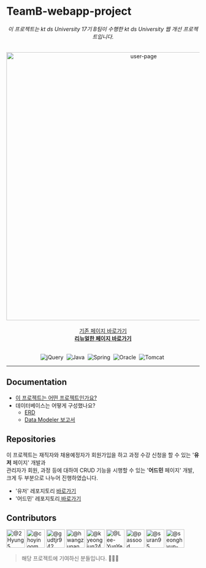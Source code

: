 # TeamB-webapp-project

<p align="center">
  <i>이 프로젝트는 kt ds University 17기 B팀이 수행한 kt ds University 웹 개선 프로젝트입니다.</i><br>
  <br>
</p>

<p align="center">
  <img src=https://user-images.githubusercontent.com/42328721/116964271-133aac80-ace6-11eb-95d9-5b906f4a2187.png
       alt="user-page", width="700px"/>
  <br>
  <br>
  <a href="http://edu.ktdsuniversity.com">기존 페이지 바로가기</a><br>
  <a href="http://3.128.124.87:8094/edu"><strong>리뉴얼한 페이지 바로가기</strong></a>
  <br>
  <br>
</p>

<p align="center">
  <img src="https://img.shields.io/badge/jQuery-0769ad" alt="jQuery"/>&nbsp;
  <img src="https://img.shields.io/badge/Java-1.8-red" alt="Java"/>&nbsp;
  <img src="https://img.shields.io/badge/Spring-mvc-green" alt="Spring"/>&nbsp;
  <img src="https://img.shields.io/badge/Oracle-11g-be4534" alt="Oracle"/>&nbsp;
  <img src="https://img.shields.io/badge/Tomcat-8-f8dc75" alt="Tomcat"/>&nbsp;
</p>

<hr>

## Documentation
* <a href="https://drive.google.com/file/d/1wTHOvn6jS_enTrKyqEVGvNKfBVZIyl9q/view?usp=sharing">이 프로젝트는 어떤 프로젝트인가요?</a>
* 데이터베이스는 어떻게 구성했나요?
  * <a href="https://drive.google.com/file/d/1xzRMHBGvpC558Yht8oI0fdPHMztyjr7s/view?usp=sharing">ERD</a>
  * <a href="https://drive.google.com/file/d/12pxoTYMZHHqO5EnqKg-2eFXnZCJn8pmc/view?usp=sharing">Data Modeler 보고서</a>

## Repositories
이 프로젝트는 재직자와 채용예정자가 회원가입을 하고 과정 수강 신청을 할 수 있는 '<b>유저</b> 페이지' 개발과 <br>
관리자가 회원, 과정 등에 대하여 CRUD 기능을 시행할 수 있는 '<b>어드민</b> 페이지' 개발, <br>
크게 두 부분으로 나누어 진행하였습니다.

* '유저' 레포지토리 <a href="https://github.com/choyinoom/ktdsuniversity17_webapp_user"> 바로가기</a>
* '어드민' 레포지토리<a href="https://github.com/choyinoom/ktdsuniversity17_webapp_admin"> 바로가기</a> 

## Contributors
  <a href="https://github.com/2Hyung5"><img src="https://avatars.githubusercontent.com/u/81209001?s=96&amp;v=4" width="48" height="48" alt="@2Hyung5"></a>
  <a href="https://github.com/choyinoom"><img src="https://avatars.githubusercontent.com/u/42328721?s=96&amp;v=4" width="48" height="48"  alt="@choyinoom"></a>
  <a href="https://github.com/gudtjr942"><img src="https://avatars.githubusercontent.com/u/81209592?s=96&amp;v=4" width="48" height="48" alt="@gudtjr942"></a>
  <a href="https://github.com/hwangzunan"><img src="https://avatars.githubusercontent.com/u/76806709?s=96&amp;v=4" width="48" height="48" alt="@hwangzunan"></a>
  <a href="https://github.com/kyeongjun24"><img src="https://avatars.githubusercontent.com/u/81208986?s=96&amp;v=4" width="48" height="48" alt="@kyeongjun24"></a>
  <a href="https://github.com/Lee-YunYeul"><img src="https://avatars.githubusercontent.com/u/77491758?s=96&amp;v=4" width="48" height="48" alt="@Lee-YunYeul"></a>
  <a href="https://github.com/passood"><img src="https://avatars.githubusercontent.com/u/72066143?s=96&amp;v=4" width="48" height="48" alt="@passood"></a>
  <a href="https://github.com/suran95"><img src="https://avatars.githubusercontent.com/u/70196962?s=96&amp;v=4" width="48" height="48" alt="@suran95"></a>
  <a href="https://github.com/seonghyun-ee"><img src="https://avatars.githubusercontent.com/u/71627309?s=96&amp;v=4" width="48" height="48" alt="@seonghyun-ee"></a>

> 해당 프로젝트에 기여하신 분들입니다. 👏👏👏





